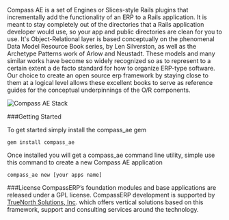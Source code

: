 Compass AE is a set of Engines or Slices-style Rails plugins that incrementally add the functionality of an ERP to a Rails application.
It is meant to stay completely out of the directories that a Rails application developer would use, so your app and public directories are clean for you to use.
It's Object-Relational layer is based conceptually on the phenomenal Data Model Resource Book series, by Len Silverston, as well as the Archetype Patterns work of Arlow and Neustadt. These models and many similar works have become so widely recognized so as to represent to a certain extent a de facto standard for how to organize ERP-type software. Our choice to create an open source erp framework by staying close to them at a logical level allows these excellent books to serve as reference guides for the conceptual underpinnings of the O/R components.

![Compass AE Stack](http://www.tnsolutionsinc.com/sites/site-2/themes/krisnatale/images/erp2-stack-900-2-small.png?1327693367)

###Getting Started

To get started simply install the compass_ae gem

    gem install compass_ae
    
Once installed you will get a compass_ae command line utility, simple use this command to create a new Compass AE application

    compass_ae new [your apps name]

###License
CompassERP’s foundation modules and base applications are released under a GPL license. CompassERP development is supported by [TrueNorth Solutions, Inc](http://www.tnsolutionsinc.com/home). which offers vertical solutions based on this framework, support and consulting services around the technology.


